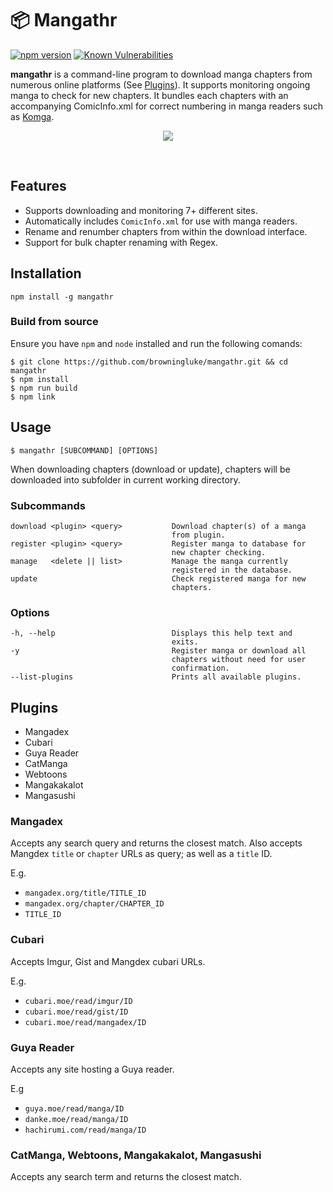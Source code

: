 # 📦 Mangathr

[![npm version](https://badge.fury.io/js/mangathr.svg)](https://badge.fury.io/js/mangathr)
[![Known Vulnerabilities](https://snyk.io/test/github/browningluke/mangathr/badge.svg)](https://snyk.io/test/github/browningluke/mangathr)

**mangathr** is a command-line program to download manga chapters from numerous online platforms (See [Plugins](#plugins)). It supports monitoring ongoing manga to check for new chapters. It bundles each chapters with an accompanying ComicInfo.xml for correct numbering in manga readers such as [Komga](https://github.com/gotson/komga).

<p align="center"><img src="https://raw.githubusercontent.com/browningluke/mangathr/master/.github/readme_images/demo.gif" /></p>

&nbsp;

## Features

- Supports downloading and monitoring 7+ different sites.
- Automatically includes `ComicInfo.xml` for use with manga readers.
- Rename and renumber chapters from within the download interface.
- Support for bulk chapter renaming with Regex.

## Installation
    npm install -g mangathr

### Build from source

Ensure you have `npm` and `node` installed and run the following comands:

    $ git clone https://github.com/browningluke/mangathr.git && cd mangathr
    $ npm install
    $ npm run build
    $ npm link


## Usage

    $ mangathr [SUBCOMMAND] [OPTIONS]

When downloading chapters (download or update), chapters will be downloaded into subfolder in current working directory.


### Subcommands

    download <plugin> <query>           Download chapter(s) of a manga
                                        from plugin.
    register <plugin> <query>           Register manga to database for
                                        new chapter checking.
    manage   <delete || list>           Manage the manga currently
                                        registered in the database.
    update                              Check registered manga for new
                                        chapters.


### Options

    -h, --help                          Displays this help text and
                                        exits.
    -y                                  Register manga or download all
                                        chapters without need for user
                                        confirmation.
    --list-plugins                      Prints all available plugins.


## Plugins

- Mangadex
- Cubari
- Guya Reader
- CatManga
- Webtoons
- Mangakakalot
- Mangasushi


### Mangadex

Accepts any search query and returns the closest match. Also accepts Mangdex `title` or `chapter` URLs as query; as well as a `title` ID.

E.g.
- `mangadex.org/title/TITLE_ID`
- `mangadex.org/chapter/CHAPTER_ID`
- `TITLE_ID`

### Cubari

Accepts Imgur, Gist and Mangdex cubari URLs.

E.g.
- `cubari.moe/read/imgur/ID`
- `cubari.moe/read/gist/ID`
- `cubari.moe/read/mangadex/ID`

### Guya Reader

Accepts any site hosting a Guya reader.

E.g
- `guya.moe/read/manga/ID`
- `danke.moe/read/manga/ID`
- `hachirumi.com/read/manga/ID`

### CatManga, Webtoons, Mangakakalot, Mangasushi

Accepts any search term and returns the closest match.
